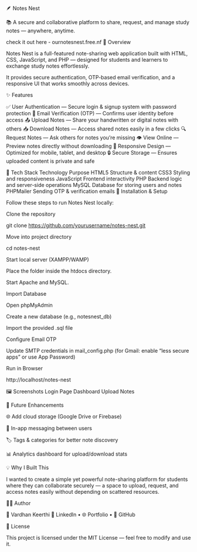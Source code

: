 🪶 Notes Nest

📚 A secure and collaborative platform to share, request, and manage study notes — anywhere, anytime.

check it out here - ournotesnest.free.nf
🌟 Overview

Notes Nest is a full-featured note-sharing web application built with
HTML, CSS, JavaScript, and PHP — designed for students and learners to exchange study notes effortlessly.

It provides secure authentication, OTP-based email verification, and a responsive UI that works smoothly across devices.

✨ Features

✅ User Authentication — Secure login & signup system with password protection
📧 Email Verification (OTP) — Confirms user identity before access
📤 Upload Notes — Share your handwritten or digital notes with others
📥 Download Notes — Access shared notes easily in a few clicks
🔍 Request Notes — Ask others for notes you’re missing
👁️ View Online — Preview notes directly without downloading
📱 Responsive Design — Optimized for mobile, tablet, and desktop
🔒 Secure Storage — Ensures uploaded content is private and safe

🧩 Tech Stack
Technology	Purpose
HTML5	Structure & content
CSS3	Styling and responsiveness
JavaScript	Frontend interactivity
PHP	Backend logic and server-side operations
MySQL	Database for storing users and notes
PHPMailer	Sending OTP & verification emails
🚀 Installation & Setup

Follow these steps to run Notes Nest locally:

Clone the repository

git clone https://github.com/yourusername/notes-nest.git


Move into project directory

cd notes-nest


Start local server (XAMPP/WAMP)

Place the folder inside the htdocs directory.

Start Apache and MySQL.

Import Database

Open phpMyAdmin

Create a new database (e.g., notesnest_db)

Import the provided .sql file

Configure Email OTP

Update SMTP credentials in mail_config.php
(for Gmail: enable “less secure apps” or use App Password)

Run in Browser

http://localhost/notes-nest

🖼️ Screenshots
Login Page	Dashboard	Upload Notes

	
	
🧠 Future Enhancements

🌐 Add cloud storage (Google Drive or Firebase)

💬 In-app messaging between users

🏷️ Tags & categories for better note discovery

📊 Analytics dashboard for upload/download stats

💡 Why I Built This

I wanted to create a simple yet powerful note-sharing platform for students where they can collaborate securely —
a space to upload, request, and access notes easily without depending on scattered resources.

🧑‍💻 Author

👤 Vardhan Keerthi
💼 LinkedIn
 • 🌐 Portfolio
 • 🐙 GitHub

🪪 License

This project is licensed under the MIT License — feel free to modify and use it.
